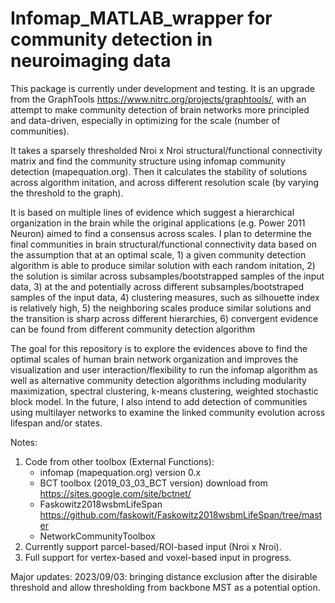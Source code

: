 # Infomap_MATLAB_wrapper for community detection in neuroimaging data

This package is currently under development and testing. It is an upgrade from the GraphTools https://www.nitrc.org/projects/graphtools/, with an attempt to make community detection of brain networks more principled and data-driven, especially in optimizing for the scale (number of communities).

It takes a sparsely thresholded Nroi x Nroi structural/functional connectivity matrix and find the community structure using infomap community detection (mapequation.org).
Then it calculates the stability of solutions across algorithm initation, and across different resolution scale (by varying the threshold to the graph). 

It is based on multiple lines of evidence which suggest a hierarchical organization in the brain while the original applications (e.g. Power 2011 Neuron) aimed to find a consensus across scales. I plan to determine the final communities in brain structural/functional connectivity data based on the assumption that at an optimal scale, 1) a given community detection algorithm is able to produce similar solution with each random initation, 2) the solution is similar across subsamples/bootstrapped samples of the input data, 3) at the 
and potentially across different subsamples/bootstraped samples of the input data, 4) clustering measures, such as silhouette index is relatively high, 5) the neighboring scales produce similar solutions and the transition is sharp across different hierarchies, 6) convergent evidence can be found from different community detection algorithm

The goal for this repository is to explore the evidences above to find the optimal scales of human brain network organization and improves the visualization and user interaction/flexibility to run the infomap algorithm as well as alternative community detection algorithms including modularity maximization, spectral clustering, k-means clustering, weighted stochastic block model. In the future, I also intend to add detection of communities using multilayer networks to examine the linked community evolution across lifespan and/or states.

Notes:
1. Code from other toolbox (External Functions):
   - infomap (mapequation.org) version 0.x 
   - BCT toolbox (2019_03_03_BCT version) download from https://sites.google.com/site/bctnet/ 
   - Faskowitz2018wsbmLifeSpan https://github.com/faskowit/Faskowitz2018wsbmLifeSpan/tree/master
   - NetworkCommunityToolbox
2. Currently support parcel-based/ROI-based input (Nroi x Nroi).
3. Full support for vertex-based and voxel-based input in progress.

Major updates:
2023/09/03: bringing distance exclusion after the disirable threshold and allow thresholding from backbone MST as a potential option. 
